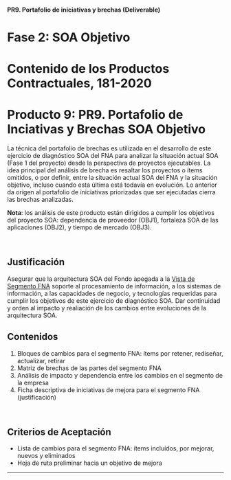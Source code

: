 #### PR9. Portafolio de iniciativas y brechas (Deliverable)

# Fase 2: SOA Objetivo
# Contenido de los Productos Contractuales, 181-2020

# Producto 9: PR9. Portafolio de Inciativas y Brechas SOA Objetivo
La técnica del portafolio de brechas es utilizada en el desarrollo de este ejercicio de diagnóstico SOA del FNA para analizar la situación actual SOA (Fase 1 del proyecto) desde la perspectiva de proyectos ejecutables. La idea principal del análisis de brecha es resaltar los proyectos o ítems omitidos, o por definir, entre la situación actual SOA del FNA y la situación objetivo, incluso cuando esta última está todavía en evolución. Lo anterior da origen al portafolio de iniciativas priorizadas que ser ejecutadas cierra las brechas analizadas.

**Nota**: los análisis de este producto están dirigidos a cumplir los objetivos del proyecto SOA: dependencia de proveedor (OBJ1), fortaleza SOA de las aplicaciones (OBJ2), y tiempo de mercado (OBJ3).

<br>

## Justificación
Asegurar que la arquitectura SOA del Fondo apegada a la [Vista de Segmento FNA](vistadesegmento.md) soporte al procesamiento de información, a los sistemas de información, a las capacidades de negocio, y tecnologías requeridas para cumplir los objetivos de este ejercicio de diagnóstico SOA. Dar continuidad y orden al impacto y realiación de los cambios entre evoluciones de la arquitectura SOA.


## Contenidos
1. Bloques de cambios para el segmento FNA: ítems por retener, rediseñar, actualizar, retirar
1. Matriz de brechas de las partes del segmento FNA
1. Análisis de impacto y dependencia entre los cambios en el segmento de la empresa
1. Ficha descriptiva de iniciativas de mejora para el segmento FNA (justificación)

<br>

## Criterios de Aceptación

* Lista de cambios para el segmento FNA: ítems incluídos, por mejorar, nuevos y eliminados
* Hoja de ruta preliminar hacia un objetivo de mejora

*** 
